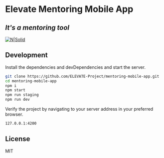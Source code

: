 # Elevate Mentoring Mobile App
## _It's a mentoring tool_

[![N|Solid](https://shikshalokam.org/wp-content/uploads/2021/07/Logo_highrez_transparent-300x87.png)](https://shikshalokam.org/)


## Development


Install the dependencies and devDependencies and start the server.

```sh
git clone https://github.com/ELEVATE-Project/mentoring-mobile-app.git
cd mentoring-mobile-app
npm i
npm start
npm run staging
npm run dev
```


Verify the project by navigating to your server address in
your preferred browser.

```sh
127.0.0.1:4200
```

## License

MIT

